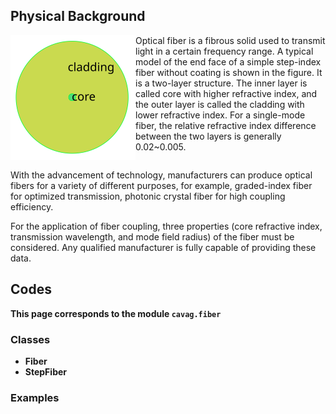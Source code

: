 ## Physical Background

<div class="float"><img src="_assets/pics/model_endface_step_fiber.svg" align="left" width="200px" alt="step fiber"></div>

Optical fiber is a fibrous solid used to transmit light in a certain frequency range. A typical model of the end face of a simple step-index fiber without coating is shown in the figure. It is a two-layer structure. The inner layer is called core with higher refractive index, and the outer layer is called the cladding with lower refractive index. For a single-mode fiber, the relative refractive index difference between the two layers is generally 0.02~0.005.

<div style="clear: both"></div>

With the advancement of technology, manufacturers can produce optical fibers for a variety of different purposes, for example, graded-index fiber for optimized transmission, photonic crystal fiber for high coupling efficiency. 

For the application of fiber coupling, three properties (core refractive index, transmission wavelength, and mode field radius) of the fiber must be considered. Any qualified manufacturer is fully capable of providing these data.

## Codes

**This page corresponds to the module `cavag.fiber`** 

### Classes

- **Fiber**
- **StepFiber**

### Examples

